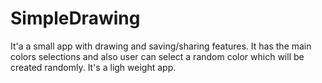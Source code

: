 # SimpleDrawing
It'a a small app with drawing and saving/sharing features. It has the main colors selections and also user can select a random color which will be created randomly.
It's a ligh weight app.
